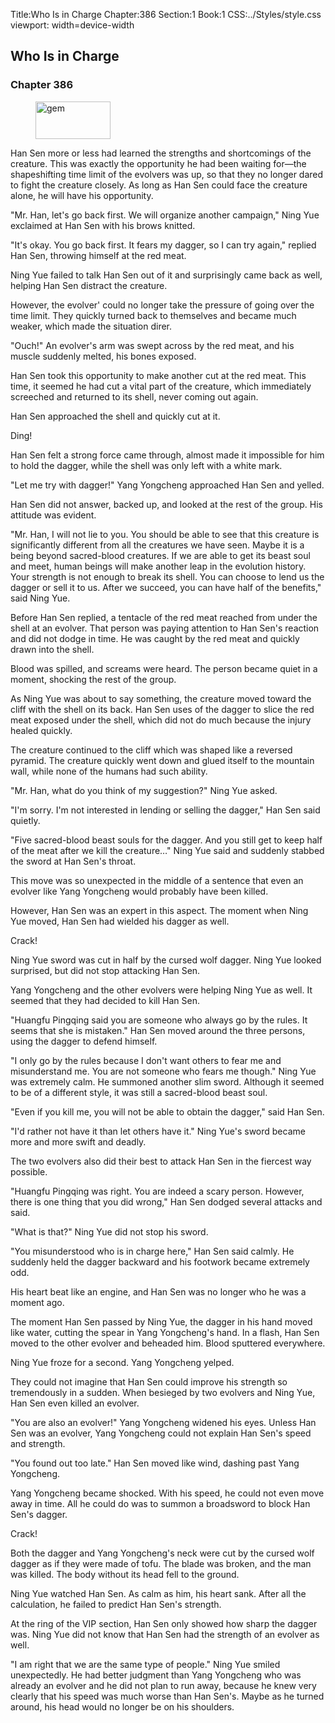 Title:Who Is in Charge 
Chapter:386 
Section:1 
Book:1 
CSS:../Styles/style.css 
viewport: width=device-width
  
## Who Is in Charge
### Chapter 386
  
<figure>
	<img src="../Images/gem.gif" alt="gem" id="gem" width="120" height="60" />
</figure>
  

  
Han Sen more or less had learned the strengths and shortcomings of the creature. This was exactly the opportunity he had been waiting for—the shapeshifting time limit of the evolvers was up, so that they no longer dared to fight the creature closely. As long as Han Sen could face the creature alone, he will have his opportunity.

"Mr. Han, let's go back first. We will organize another campaign," Ning Yue exclaimed at Han Sen with his brows knitted.

"It's okay. You go back first. It fears my dagger, so I can try again," replied Han Sen, throwing himself at the red meat.

Ning Yue failed to talk Han Sen out of it and surprisingly came back as well, helping Han Sen distract the creature.

However, the evolver' could no longer take the pressure of going over the time limit. They quickly turned back to themselves and became much weaker, which made the situation direr.

"Ouch!" An evolver's arm was swept across by the red meat, and his muscle suddenly melted, his bones exposed.

Han Sen took this opportunity to make another cut at the red meat. This time, it seemed he had cut a vital part of the creature, which immediately screeched and returned to its shell, never coming out again.

Han Sen approached the shell and quickly cut at it.

Ding!

Han Sen felt a strong force came through, almost made it impossible for him to hold the dagger, while the shell was only left with a white mark.

"Let me try with dagger!" Yang Yongcheng approached Han Sen and yelled.

Han Sen did not answer, backed up, and looked at the rest of the group. His attitude was evident.

"Mr. Han, I will not lie to you. You should be able to see that this creature is significantly different from all the creatures we have seen. Maybe it is a being beyond sacred-blood creatures. If we are able to get its beast soul and meet, human beings will make another leap in the evolution history. Your strength is not enough to break its shell. You can choose to lend us the dagger or sell it to us. After we succeed, you can have half of the benefits," said Ning Yue.

Before Han Sen replied, a tentacle of the red meat reached from under the shell at an evolver. That person was paying attention to Han Sen's reaction and did not dodge in time. He was caught by the red meat and quickly drawn into the shell.

Blood was spilled, and screams were heard. The person became quiet in a moment, shocking the rest of the group.

As Ning Yue was about to say something, the creature moved toward the cliff with the shell on its back. Han Sen uses of the dagger to slice the red meat exposed under the shell, which did not do much because the injury healed quickly.

The creature continued to the cliff which was shaped like a reversed pyramid. The creature quickly went down and glued itself to the mountain wall, while none of the humans had such ability.

"Mr. Han, what do you think of my suggestion?" Ning Yue asked.

"I'm sorry. I'm not interested in lending or selling the dagger," Han Sen said quietly.

"Five sacred-blood beast souls for the dagger. And you still get to keep half of the meat after we kill the creature…" Ning Yue said and suddenly stabbed the sword at Han Sen's throat.

This move was so unexpected in the middle of a sentence that even an evolver like Yang Yongcheng would probably have been killed.

However, Han Sen was an expert in this aspect. The moment when Ning Yue moved, Han Sen had wielded his dagger as well.

Crack!

Ning Yue sword was cut in half by the cursed wolf dagger. Ning Yue looked surprised, but did not stop attacking Han Sen.

Yang Yongcheng and the other evolvers were helping Ning Yue as well. It seemed that they had decided to kill Han Sen.

"Huangfu Pingqing said you are someone who always go by the rules. It seems that she is mistaken." Han Sen moved around the three persons, using the dagger to defend himself.

"I only go by the rules because I don't want others to fear me and misunderstand me. You are not someone who fears me though." Ning Yue was extremely calm. He summoned another slim sword. Although it seemed to be of a different style, it was still a sacred-blood beast soul.

"Even if you kill me, you will not be able to obtain the dagger," said Han Sen.

"I'd rather not have it than let others have it." Ning Yue's sword became more and more swift and deadly.

The two evolvers also did their best to attack Han Sen in the fiercest way possible.

"Huangfu Pingqing was right. You are indeed a scary person. However, there is one thing that you did wrong," Han Sen dodged several attacks and said.

"What is that?" Ning Yue did not stop his sword.

"You misunderstood who is in charge here," Han Sen said calmly. He suddenly held the dagger backward and his footwork became extremely odd.

His heart beat like an engine, and Han Sen was no longer who he was a moment ago.

The moment Han Sen passed by Ning Yue, the dagger in his hand moved like water, cutting the spear in Yang Yongcheng's hand. In a flash, Han Sen moved to the other evolver and beheaded him. Blood sputtered everywhere.

Ning Yue froze for a second. Yang Yongcheng yelped.

They could not imagine that Han Sen could improve his strength so tremendously in a sudden. When besieged by two evolvers and Ning Yue, Han Sen even killed an evolver.

"You are also an evolver!" Yang Yongcheng widened his eyes. Unless Han Sen was an evolver, Yang Yongcheng could not explain Han Sen's speed and strength.

"You found out too late." Han Sen moved like wind, dashing past Yang Yongcheng.

Yang Yongcheng became shocked. With his speed, he could not even move away in time. All he could do was to summon a broadsword to block Han Sen's dagger.

Crack!

Both the dagger and Yang Yongcheng's neck were cut by the cursed wolf dagger as if they were made of tofu. The blade was broken, and the man was killed. The body without its head fell to the ground.

Ning Yue watched Han Sen. As calm as him, his heart sank. After all the calculation, he failed to predict Han Sen's strength.

At the ring of the VIP section, Han Sen only showed how sharp the dagger was. Ning Yue did not know that Han Sen had the strength of an evolver as well.

"I am right that we are the same type of people." Ning Yue smiled unexpectedly. He had better judgment than Yang Yongcheng who was already an evolver and he did not plan to run away, because he knew very clearly that his speed was much worse than Han Sen's. Maybe as he turned around, his head would no longer be on his shoulders.